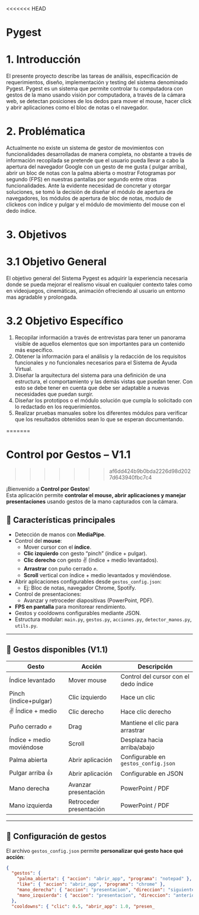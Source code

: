 <<<<<<< HEAD
# Pygest

# 1. Introducción

El presente proyecto describe las tareas de análisis, especificación de requerimientos, diseño, implementación y testing del sistema denominado Pygest.
Pygest es un sistema que permite controlar tu computadora con gestos de la mano usando visión por computadora, a través de la cámara web, se detectan posiciones de los dedos para mover el mouse, hacer click y abrir aplicaciones como el bloc de notas o el navegador.

# 2. Problématica

Actualmente no existe un sistema de gestor de movimientos con funcionalidades desarrolladas de manera completa, no obstante a través de información recopilada se pretende que el usuario pueda llevar a cabo la apertura del navegador Google con un gesto de me gusta ( pulgar arriba), abrir un bloc de notas con la palma abierta o mostrar Fotogramas por segundo (FPS) en nuestras pantallas por segundo entre otras funcionalidades.
Ante la evidente necesidad de concretar y otorgar soluciones, se tomó la decisión de diseñar el módulo de apertura de navegadores, los módulos de apertura de bloc de notas, modulo de clickeos con índice y pulgar y el módulo de movimiento del mouse con el dedo índice.

# 3. Objetivos

# 3.1 Objetivo General

El objetivo general del Sistema Pygest es adquirir la experiencia necesaria donde se pueda mejorar el realismo visual en cualquier contexto tales como en videojuegos, cinemáticas, animación ofreciendo al usuario un entorno mas agradable y prolongada.

# 3.2 Objetivo Específico

1. Recopilar información a través de entrevistas para tener un panorama visible de aquellos elementos que son importantes para un contenido más específico.
2. Obtener la información para el análisis y la redacción de los requisitos funcionales y no funcionales necesarios para el Sistema de Ayuda Virtual.
3. Diseñar la arquitectura del sistema para una definición de una estructura, el comportamiento y las demás vistas que puedan tener. Con esto se debe tener en cuenta que debe ser adaptable a nuevas necesidades que puedan surgir.
4. Diseñar los prototipos o el módulo solución que cumpla lo solicitado con lo redactado en los requerimientos.
5. Realizar pruebas manuales sobre los diferentes módulos para verificar que los resultados obtenidos sean lo que se esperan documentando.



=======
# Control por Gestos – V1.1
>>>>>>> af6dd424b9b0bda2226d98d2027d643940fbc7c4

¡Bienvenido a **Control por Gestos**!  
Esta aplicación permite **controlar el mouse, abrir aplicaciones y manejar presentaciones** usando gestos de la mano capturados con la cámara.

## 🔹 Características principales

- Detección de manos con **MediaPipe**.
- Control del **mouse**:
  - Mover cursor con el **índice**.
  - **Clic izquierdo** con gesto “pinch” (índice + pulgar).
  - **Clic derecho** con gesto ✌️ (índice + medio levantados).
  - **Arrastrar** con puño cerrado ✊.
  - **Scroll** vertical con índice + medio levantados y moviéndose.
- Abrir aplicaciones configurables desde `gestos_config.json`:
  - Ej: Bloc de notas, navegador Chrome, Spotify.
- Control de presentaciones:
  - Avanzar y retroceder diapositivas (PowerPoint, PDF).
- **FPS en pantalla** para monitorear rendimiento.
- Gestos y cooldowns configurables mediante JSON.
- Estructura modular: `main.py`, `gestos.py`, `acciones.py`, `detector_manos.py`, `utils.py`.

---

## 🔹 Gestos disponibles (V1.1)

| Gesto | Acción | Descripción |
|-------|--------|-------------|
| Índice levantado | Mover mouse | Control del cursor con el dedo índice |
| Pinch (índice+pulgar) | Clic izquierdo | Hace un clic |
| ✌️ Índice + medio | Clic derecho | Hace clic derecho |
| Puño cerrado ✊ | Drag | Mantiene el clic para arrastrar |
| Índice + medio moviéndose | Scroll | Desplaza hacia arriba/abajo |
| Palma abierta | Abrir aplicación | Configurable en `gestos_config.json` |
| Pulgar arriba 👍 | Abrir aplicación | Configurable en JSON |
| Mano derecha | Avanzar presentación | PowerPoint / PDF |
| Mano izquierda | Retroceder presentación | PowerPoint / PDF |

---

## 🔹 Configuración de gestos

El archivo `gestos_config.json` permite **personalizar qué gesto hace qué acción**:

```json
{
  "gestos": {
    "palma_abierta": { "accion": "abrir_app", "programa": "notepad" },
    "like": { "accion": "abrir_app", "programa": "chrome" },
    "mano_derecha": { "accion": "presentacion", "direccion": "siguiente" },
    "mano_izquierda": { "accion": "presentacion", "direccion": "anterior" }
  },
  "cooldowns": { "clic": 0.5, "abrir_app": 1.0, "presen_
